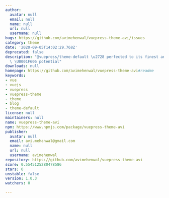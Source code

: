 ```yaml
---
author:
  avatar: null
  email: null
  name: null
  url: null
  username: null
bugs: https://github.com/avimehenwal/vuepress-theme-avi/issues
category: theme
date: '2020-09-05T14:02:29.768Z'
deprecated: false
description: "@vuepress/theme-default \u2728 perfected to its finest and greatest\
  \ \U0001F606 potential"
downloads: null
homepage: https://github.com/avimehenwal/vuepress-theme-avi#readme
keywords:
- vue
- vuejs
- vuepress
- vuepress-theme
- theme
- blog
- theme-default
license: null
maintainers: null
name: vuepress-theme-avi
npm: https://www.npmjs.com/package/vuepress-theme-avi
publisher:
  avatar: null
  email: avi.mehanwal@gmail.com
  name: null
  url: null
  username: avimehenwal
repository: https://github.com/avimehenwal/vuepress-theme-avi
score: 0.5545125280478586
stars: 0
unstable: false
version: 1.0.3
watchers: 0

---
```


